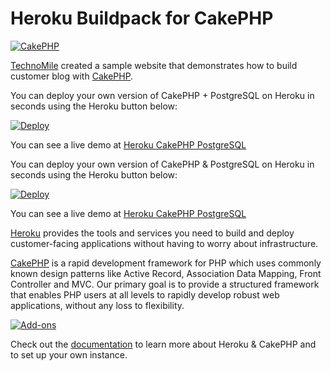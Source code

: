 # Heroku Buildpack for CakePHP

[![CakePHP](http://www.technomile.com/wp-content/uploads/2015/04/heroku_cakephp2.jpg)](http://www.technomile.com/capabilities/application-development/heroku/cakephp)

[TechnoMile](http://www.technomile.com) created a sample website that demonstrates how to build customer blog with [CakePHP](http://www.cakephp.org).

You can deploy your own version of CakePHP + PostgreSQL on Heroku in seconds using the Heroku button below:

[![Deploy](https://www.herokucdn.com/deploy/button.png)](https://heroku.com/deploy?template=https://github.com/technomile/Heroku-CakePHP)

You can see a live demo at [Heroku CakePHP PostgreSQL](http://heroku-cakephp-postgresql.herokuapp.com/)

You can deploy your own version of CakePHP & PostgreSQL on Heroku in seconds using the Heroku button below:

[![Deploy](https://www.herokucdn.com/deploy/button.png)](https://heroku.com/deploy?template=https://github.com/technomile/Heroku-Salesforce-CakePHP)

You can see a live demo at [Heroku CakePHP PostgreSQL](http://heroku-cakephp-postgres.herokuapp.com/)

[Heroku](http://www.heroku.com) provides the tools and services you need to build and deploy customer-facing applications without having to worry about infrastructure.

[CakePHP](http://www.cakephp.org) is a rapid development framework for PHP which uses commonly known design patterns like Active Record, Association Data Mapping, Front Controller and MVC. Our primary goal is to provide a structured framework that enables PHP users at all levels to rapidly develop robust web applications, without any loss to flexibility.

[![Add-ons](http://www.technomile.com/wp-content/uploads/2015/03/cakefeature_new.jpg)](http://www.technomile.com/capabilities/application-development/heroku/cakephp)

Check out the [documentation](http://technomile-buildpack.herokuapp.com/CakePHP/) to learn more about Heroku & CakePHP and to set up your own instance.

